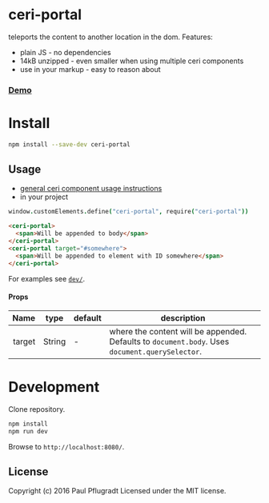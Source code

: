 # ceri-portal

teleports the content to another location in the dom.
Features:
- plain JS - no dependencies
- 14kB unzipped - even smaller when using multiple ceri components
- use in your markup - easy to reason about

### [Demo](https://ceri-comps.github.io/ceri-portal)


# Install

```sh
npm install --save-dev ceri-portal
```

## Usage
- [general ceri component usage instructions](https://github.com/cerijs/ceri#i-want-to-use-a-component-built-with-ceri)
- in your project
```coffee
window.customElements.define("ceri-portal", require("ceri-portal"))
```
```html
<ceri-portal>
  <span>Will be appended to body</span>
</ceri-portal>
<ceri-portal target="#somewhere">
  <span>Will be appended to element with ID somewhere</span>
</ceri-portal>
```

For examples see [`dev/`](dev/).

#### Props
Name | type | default | description
---:| --- | ---| ---
target | String | - | where the content will be appended. Defaults to `document.body`. Uses `document.querySelector`.

# Development
Clone repository.
```sh
npm install
npm run dev
```
Browse to `http://localhost:8080/`.

## License
Copyright (c) 2016 Paul Pflugradt
Licensed under the MIT license.
